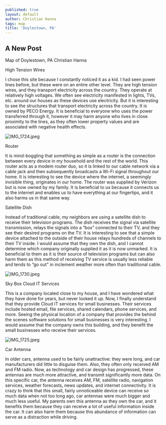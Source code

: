 ```yaml
---
published: true
layout: default
author: Christian Hanna
tags: map
title: 'Doylestown, PA'
---
```

## A New Post
Map of Doylestown, PA
Christian Hanna

High Tension Wires

I chose this site because I constantly noticed it as a kid. I had seen power lines before, but these were on an entire other level. They are high tension wires, and they transport electricity across the country. They operate at relatively high voltages. We often see electricity manifested in lights, TVs, etc. around our houses as these devices use electricity. But it is interesting to see the structures that transport electricity across the country. It is owned by PECO Energy. It is beneficial to everyone who uses the power transferred through it, however it may harm anyone who lives in close proximity to the lines, as they often lower property values and are associated with negative health effects.

![IMG_1724.jpeg]({{site.baseurl}}/assets/images/IMG_1724.jpeg)


Router

It is mind-boggling that something as simple as a router is the connection between every device in my household and the rest of the world. This router acts as a modem router duo, so it is linked to our cable network via a cable jack and then subsequently broadcasts a Wi-Fi signal throughout our home. It is interesting to see the device where the internet, a seemingly invisible thing, originates in our home. The router was supplied by Verizon but is now owned by my family. It is beneficial to us because it connects us to the internet and enables us to have everything at our fingertips, and it also harms us in that same way.

Satellite Dish

Instead of traditional cable, my neighbors are using a satellite dish to receive their television programs. The dish receives the signal via satellite transmission, relays the signals into a “box” connected to their TV, and they see their desired programs on the TV. It is interesting to see that a simple device attached to the outside of their house relays hundreds of channels to their TV inside. I would assume that they own the dish, and I cannot determine which company originally supplied it as it is now unmarked. It is beneficial to them as it is their source of television programs but can also harm them as this method of receiving TV service is usually less reliable and tends to “go out” in inclement weather more often than traditional cable.

![IMG_1730.jpeg]({{site.baseurl}}/assets/images/IMG_1730.jpeg)


Sky Box Cloud IT Services

This is a company located close to my house, and I have wondered what they have done for years, but never looked it up. Now, I finally understand that they provide Cloud IT services for small businesses. Their services include hosted email, file services, shared calendars, phone services, and more. Seeing the physical location of a company that provides the behind the scenes software solutions for small businesses is very interesting. I would assume that the company owns this building, and they benefit the small businesses who receive their services.

![IMG_1725.jpeg]({{site.baseurl}}/assets/images/IMG_1725.jpeg)


Car Antenna

In older cars, antenna used to be fairly unattractive: they were long, and car manufacturers did little to disguise them. Also, they often only received AM and FM radio. Now, as technology and car design has progressed, these antennas are much more attractive, and transmit significantly more data. On this specific car, the antenna receives AM, FM, satellite radio, navigation services, weather forecasts, news updates, and internet connectivity. It is crazy to think that this small, fairly unnoticeable device can receive so much data when not too long ago, car antennas were much bigger and much less useful. My parents own this antenna as they own the car, and it benefits them because they can receive a lot of useful information inside the car. It can also harm them because this abundance of information can serve as a distraction while driving.
